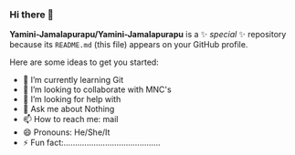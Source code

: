 ### Hi there 👋


**Yamini-Jamalapurapu/Yamini-Jamalapurapu** is a ✨ _special_ ✨ repository because its `README.md` (this file) appears on your GitHub profile.

Here are some ideas to get you started:
 
- 🌱 I’m currently learning Git
- 👯 I’m looking to collaborate with MNC's
- 🤔 I’m looking for help with 
- 💬 Ask me about Nothing
- 📫 How to reach me: mail
- 😄 Pronouns: He/She/It
- ⚡ Fun fact:.......................................... 

